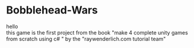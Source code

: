 # Bobblehead-Wars
hello <br/>
this game is the first project from the book "make 4 complete unity games from scratch using c# " by the "raywenderlich.com tutorial team"
